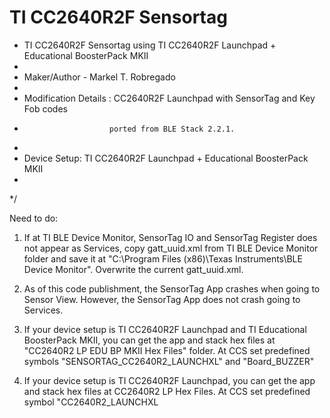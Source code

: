 # TI CC2640R2F Sensortag
 * TI CC2640R2F Sensortag using TI CC2640R2F Launchpad + Educational BoosterPack MKII
 *
 * Maker/Author - Markel T. Robregado
 *
 * Modification Details : CC2640R2F Launchpad with SensorTag and Key Fob codes 
 *                        ported from BLE Stack 2.2.1.
 *                        
 * Device Setup: TI CC2640R2F Launchpad + Educational BoosterPack MKII
 *
 */

Need to do:

1. If at TI BLE Device Monitor, SensorTag IO and SensorTag Register does not appear as 
   Services, copy gatt_uuid.xml from TI BLE Device Monitor folder and save it at 
   "C:\Program Files (x86)\Texas Instruments\BLE Device Monitor". Overwrite the current
   gatt_uuid.xml.
   
2. As of this code publishment, the SensorTag App crashes when going to Sensor View. 
   However, the SensorTag App does not crash going to Services.
   
3. If your device setup is TI CC2640R2F Launchpad and TI Educational BoosterPack MKII, 
   you can get the app and stack hex files at "CC2640R2 LP EDU BP MKII Hex Files" folder.
   At CCS set predefined symbols "SENSORTAG_CC2640R2_LAUNCHXL" and "Board_BUZZER"
   
4. If your device setup is TI CC2640R2F Launchpad, you can get the app and stack hex files
   at CC2640R2 LP Hex Files. At CCS set predefined symbol "CC2640R2_LAUNCHXL
   

